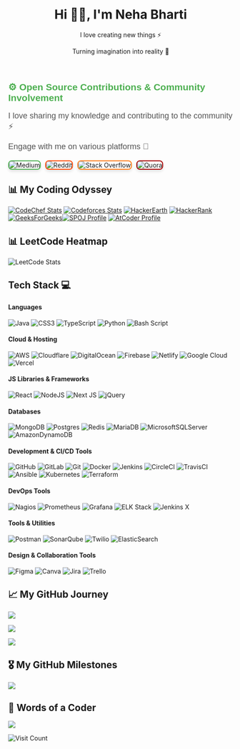 <h1 align="center"> Hi 👋🏻, I'm Neha Bharti </br> 
</h1>
<p align="center">I love creating new things ⚡</p>
<p align="center">Turning imagination into reality 🚀</p>
<p align="center">
 <a href="#" target="_blank"><img alt="" src="https://img.shields.io/badge/Portfolio-000?logo=vercel&logoColor=yellow&style=for-the-badge" style="vertical-align:center" /></a>
<a href="https://x.com/neet_neha" target="_blank"><img alt="" src="https://img.shields.io/badge/Twitter-000?logo=X&logoColor=ffffff&style=for-the-badge" style="vertical-align:center" /></a>
<a href="https://www.linkedin.com/in/bharti24/" target="_blank"><img alt="" src="https://img.shields.io/badge/LinkedIn-000?logo=linkedin&logoColor=0A66C2&style=for-the-badge" style="vertical-align:center" /></a></p>


<h2 align="left" style="font-family: 'Arial', sans-serif; color: #4CAF50;"> ⚙️ Open Source Contributions & Community Involvement</h2>
<p align="left" style="font-size: 18px; font-family: 'Arial', sans-serif; color: #555;">I love sharing my knowledge and contributing to the community ⚡</p>
<p align="left" style="font-size: 18px; font-family: 'Arial', sans-serif; color: #555;">Engage with me on various platforms 🚀</p>

<div align="left" style="display: flex; gap: 10px; margin-top: 20px;">
  <a href="https://medium.com/@neetneha116" target="_blank" style="text-decoration: none;">
    <img alt="Medium" src="https://img.shields.io/badge/Medium-12100E?logo=medium&logoColor=white" style="border-radius: 8px; border: 2px solid #4CAF50; box-shadow: 0 4px 6px rgba(0, 0, 0, 0.1); transition: all 0.3s ease-in-out;" />
  </a>
  <a href="https://reddit.com/user/Immediate-Minute6287/" target="_blank" style="text-decoration: none;">
    <img alt="Reddit" src="https://img.shields.io/badge/Reddit-%23FF4500.svg?logo=Reddit&logoColor=white" style="border-radius: 8px; border: 2px solid #FF4500; box-shadow: 0 4px 6px rgba(0, 0, 0, 0.1); transition: all 0.3s ease-in-out;" />
  </a>
  <a href="https://stackoverflow.com/users/15405780/root?tab=profile" target="_blank" style="text-decoration: none;">
    <img alt="Stack Overflow" src="https://img.shields.io/badge/-Stackoverflow-FE7A16?logo=stack-overflow&logoColor=white" style="border-radius: 8px; border: 2px solid #FE7A16; box-shadow: 0 4px 6px rgba(0, 0, 0, 0.1); transition: all 0.3s ease-in-out;" />
  </a>
  <a href="https://www.quora.com/profile/Neha-Bharti-219" target="_blank" style="text-decoration: none;">
    <img alt="Quora" src="https://img.shields.io/badge/Quora-%23A50000?logo=Quora&logoColor=white" style="border-radius: 8px; border: 2px solid #A50000; box-shadow: 0 4px 6px rgba(0, 0, 0, 0.1); transition: all 0.3s ease-in-out;" />
  </a>
</div>


## 📊 My Coding Odyssey
[![CodeChef Stats](https://cp-logo.vercel.app/codechef/neha2407)](https://www.codechef.com/users/neha2407) [![Codeforces Stats](https://raw.githubusercontent.com/sudiptob2/cf-stats/main/output/rating.svg)](https://codeforces.com/profile/neetneha) [![HackerEarth](https://img.shields.io/badge/HackerEarth-Profile-323754?logo=hackerearth&logoColor=white)](https://www.hackerearth.com/@neha2671/) [![HackerRank](https://img.shields.io/badge/HackerRank-Profile-00EA64?logo=hackerrank&logoColor=white)](https://www.hackerrank.com/profile/neetneha116)  [![GeeksForGeeks](https://img.shields.io/badge/GeeksforGeeks-Profile-0F9D58?logo=geeksforgeeks&logoColor=white)](https://www.geeksforgeeks.org/user/neetneha/)[![SPOJ Profile](https://img.shields.io/badge/SPOJ-Profile-3E7B7B?logo=spoj&logoColor=white)](https://www.spoj.com/myaccount/)  [![AtCoder Profile](https://img.shields.io/badge/AtCoder-Profile-00A1D6?logo=atcoder&logoColor=white)](https://atcoder.jp/users/neetneha)

## 📊 LeetCode Heatmap
![LeetCode Stats](https://leetcard.jacoblin.cool/11911977_24?theme=dark&font=Monserrat&ext=heatmap)  


## Tech Stack 💻
#### Languages
![Java](https://img.shields.io/badge/java-%23ED8B00.svg?style=for-the-badge&logo=openjdk&logoColor=white)
![CSS3](https://img.shields.io/badge/css3-%231572B6.svg?style=for-the-badge&logo=css3&logoColor=white)
![TypeScript](https://img.shields.io/badge/typescript-%23007ACC.svg?style=for-the-badge&logo=typescript&logoColor=white)
![Python](https://img.shields.io/badge/python-3670A0?style=for-the-badge&logo=python&logoColor=ffdd54)
![Bash Script](https://img.shields.io/badge/bash_script-%23121011.svg?style=for-the-badge&logo=gnu-bash&logoColor=white)

#### Cloud & Hosting
![AWS](https://img.shields.io/badge/AWS-%23FF9900.svg?style=for-the-badge&logo=amazon-aws&logoColor=white)
![Cloudflare](https://img.shields.io/badge/Cloudflare-F38020?style=for-the-badge&logo=Cloudflare&logoColor=white)
![DigitalOcean](https://img.shields.io/badge/DigitalOcean-%230167ff.svg?style=for-the-badge&logo=digitalOcean&logoColor=white)
![Firebase](https://img.shields.io/badge/firebase-%23039BE5.svg?style=for-the-badge&logo=firebase)
![Netlify](https://img.shields.io/badge/netlify-%23000000.svg?style=for-the-badge&logo=netlify&logoColor=#00C7B7)
![Google Cloud](https://img.shields.io/badge/GoogleCloud-%234285F4.svg?style=for-the-badge&logo=google-cloud&logoColor=white)
![Vercel](https://img.shields.io/badge/vercel-%23000000.svg?style=for-the-badge&logo=vercel&logoColor=white)

#### JS Libraries & Frameworks
![React](https://img.shields.io/badge/react-%2320232a.svg?style=for-the-badge&logo=react&logoColor=%2361DAFB)
![NodeJS](https://img.shields.io/badge/node.js-6DA55F?style=for-the-badge&logo=node.js&logoColor=white)
![Next JS](https://img.shields.io/badge/Next-black?style=for-the-badge&logo=next.js&logoColor=white)
![jQuery](https://img.shields.io/badge/jquery-%230769AD.svg?style=for-the-badge&logo=jquery&logoColor=white)

#### Databases
![MongoDB](https://img.shields.io/badge/MongoDB-%234ea94b.svg?style=for-the-badge&logo=mongodb&logoColor=white)
![Postgres](https://img.shields.io/badge/postgres-%23316192.svg?style=for-the-badge&logo=postgresql&logoColor=white)
![Redis](https://img.shields.io/badge/redis-%23DD0031.svg?style=for-the-badge&logo=redis&logoColor=white)
![MariaDB](https://img.shields.io/badge/MariaDB-003545?style=for-the-badge&logo=mariadb&logoColor=white)
![MicrosoftSQLServer](https://img.shields.io/badge/Microsoft%20SQL%20Server-CC2927?style=for-the-badge&logo=microsoft%20sql%20server&logoColor=white)
![AmazonDynamoDB](https://img.shields.io/badge/Amazon%20DynamoDB-4053D6?style=for-the-badge&logo=Amazon%20DynamoDB&logoColor=white)

#### Development & CI/CD Tools
![GitHub](https://img.shields.io/badge/github-%23121011.svg?style=for-the-badge&logo=github&logoColor=white)
![GitLab](https://img.shields.io/badge/gitlab-%23181717.svg?style=for-the-badge&logo=gitlab&logoColor=white)
![Git](https://img.shields.io/badge/git-%23F05033.svg?style=for-the-badge&logo=git&logoColor=white)
![Docker](https://img.shields.io/badge/docker-%230db7ed.svg?style=for-the-badge&logo=docker&logoColor=white)
![Jenkins](https://img.shields.io/badge/jenkins-%232C5263.svg?style=for-the-badge&logo=jenkins&logoColor=white)
![CircleCI](https://img.shields.io/badge/circleci-%23161616.svg?style=for-the-badge&logo=circleci&logoColor=white)
![TravisCI](https://img.shields.io/badge/travis%20ci-%232B2F33.svg?style=for-the-badge&logo=travis&logoColor=white)
![Ansible](https://img.shields.io/badge/Ansible-%231F1F1F.svg?style=for-the-badge&logo=ansible&logoColor=white)
![Kubernetes](https://img.shields.io/badge/kubernetes-%23326ce5.svg?style=for-the-badge&logo=kubernetes&logoColor=white)
![Terraform](https://img.shields.io/badge/terraform-%235835CC.svg?style=for-the-badge&logo=terraform&logoColor=white)

#### DevOps Tools
![Nagios](https://img.shields.io/badge/nagios-%2331433A.svg?style=for-the-badge&logo=nagios&logoColor=white)
![Prometheus](https://img.shields.io/badge/prometheus-%23E6522C.svg?style=for-the-badge&logo=prometheus&logoColor=white)
![Grafana](https://img.shields.io/badge/grafana-%23F46800.svg?style=for-the-badge&logo=grafana&logoColor=white)
![ELK Stack](https://img.shields.io/badge/ELK%20Stack-%23D54B00.svg?style=for-the-badge&logo=elasticsearch&logoColor=white)
![Jenkins X](https://img.shields.io/badge/jenkins%20x-%232C5263.svg?style=for-the-badge&logo=jenkins&logoColor=white)

#### Tools & Utilities
![Postman](https://img.shields.io/badge/Postman-FF6C37?style=for-the-badge&logo=postman&logoColor=white)
![SonarQube](https://img.shields.io/badge/SonarQube-black?style=for-the-badge&logo=sonarqube&logoColor=4E9BCD)
![Twilio](https://img.shields.io/badge/Twilio-F22F46?style=for-the-badge&logo=Twilio&logoColor=white)
![ElasticSearch](https://img.shields.io/badge/-ElasticSearch-005571?style=for-the-badge&logo=elasticsearch)

#### Design & Collaboration Tools
![Figma](https://img.shields.io/badge/figma-%23F24E1E.svg?style=for-the-badge&logo=figma&logoColor=white)
![Canva](https://img.shields.io/badge/Canva-%2300C4CC.svg?style=for-the-badge&logo=Canva&logoColor=white)
![Jira](https://img.shields.io/badge/jira-%230A0FFF.svg?style=for-the-badge&logo=jira&logoColor=white)
![Trello](https://img.shields.io/badge/Trello-%23026AA7.svg?style=for-the-badge&logo=Trello&logoColor=white)


## 📈 My GitHub Journey

![](https://github-readme-streak-stats.herokuapp.com/?user=neha-dev-dot&theme=radical&hide_border=false)

![](https://github-readme-stats.vercel.app/api?username=neha-dev-dot&theme=radical&hide_border=false&include_all_commits=true&count_private=true&cache_seconds=600) 

![](https://github-readme-stats.vercel.app/api/top-langs/?username=neha-dev-dot&theme=radical&hide_border=false&layout=compact&cache_seconds=1800)



## 🎖️ My GitHub Milestones
![](https://github-profile-trophy.vercel.app/?username=neha-dev-dot&theme=radical&no-frame=false&no-bg=false&margin-w=4)


## 📜 Words of a Coder
![](https://quotes-github-readme.vercel.app/api?type=horizontal&theme=tokyonight)


<img src="https://visitcount.itsvg.in/api?id=neha-dev-dot&icon=4&color=8" alt="Visit Count" />


<!-- Proudly created with GPRM ( https://gprm.itsvg.in ) -->
